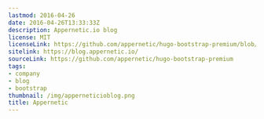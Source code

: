 ```yaml
---
lastmod: 2016-04-26
date: 2016-04-26T13:33:33Z
description: Appernetic.io blog
license: MIT
licenseLink: https://github.com/appernetic/hugo-bootstrap-premium/blob/master/LICENSE.md
sitelink: https://blog.appernetic.io/
sourceLink: https://github.com/appernetic/hugo-bootstrap-premium
tags:
- company
- blog
- bootstrap
thumbnail: /img/apperneticioblog.png
title: Appernetic
---
```

